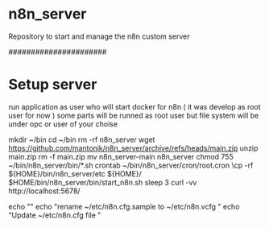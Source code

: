 # n8n_server
Repository to start and manage the n8n custom server 

######################
# Setup server 
run application as user who will start docker for n8n ( it was develop as root user for now )
some parts will be runned as root user but file system will be under opc or user of your choise 

mkdir ~/bin
cd ~/bin 
rm -rf n8n_server
wget https://github.com/mantonik/n8n_server/archive/refs/heads/main.zip
unzip main.zip 
rm -f main.zip
mv n8n_server-main n8n_server
chmod 755 ~/bin/n8n_server/bin/*.sh
crontab ~/bin/n8n_server/cron/root.cron 
\cp -rf ${HOME}/bin/n8n_server/etc ${HOME}/
$HOME/bin/n8n_server/bin/start_n8n.sh
sleep 3
curl -vv http://localhost:5678/

echo ""
echo "rename ~/etc/n8n.cfg.sample to ~/etc/n8n.vcfg "
echo "Update ~/etc/n8n.cfg file "


